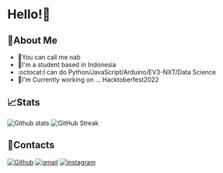 # Hello!👋

## 📌About Me
- 🐾You can call me nab
- 🍵I'm a student based in Indonesia
- :octocat:I can do Python/JavaScript/Arduino/EV3-NXT/Data Science
- 🔭I'm Currently working on ... Hacktoberfest2022


## 📈Stats
![Github stats](https://github-readme-stats.vercel.app/api?username=nyanab&show_icons=true&theme=onedark)
![GitHub Streak](https://github-readme-streak-stats.herokuapp.com?user=nyanab&theme=onedark_duo&date_format=M%20j%5B%2C%20Y%5D)


## 🔎Contacts

[![Github](https://img.shields.io/badge/GitHub-000000?style=for-the-badge&logo=GitHub&logoColor=white)](https://github.com/Nyanab)
[![gmail](https://img.shields.io/badge/Gmail-D14836?style=for-the-badge&logo=Gmail&logoColor=white)](mailto:https://github.com/nyanab)
[![instagram](https://img.shields.io/badge/Instagram-E4405F?style=for-the-badge&logo=instagram&logoColor=white)](https://www.instagram.com/hakuu.neko)

